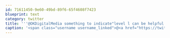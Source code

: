 ```yaml
---
id: 71611450-9e60-49bd-89f6-65f4608f7423
blueprint: text
category: twitter
title: '''@OKDigitalMedia something to indicate"level l can be helpful. Like "typical package from $xyz"'
caption: '<span class="username username_linked">@<a href="https://twitter.com/OKDigitalMedia" title="John Thiessen">OKDigitalMedia</a></span> something to indicate"level l can be helpful. Like "typical package from $xyz"'
---
```

